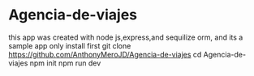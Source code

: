 # Agencia-de-viajes
this app was created with node js,express,and sequilize orm, and its a sample app 
only install 
first
git clone https://github.com/AnthonyMeroJD/Agencia-de-viajes
cd Agencia-de-viajes 
npm init 
npm run dev 
